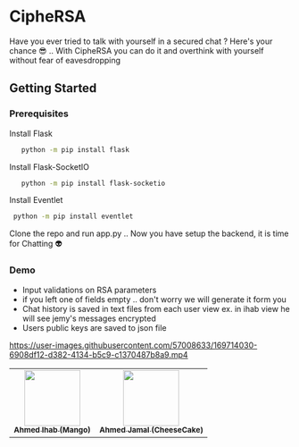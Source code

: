 # CipheRSA
Have you ever tried to talk with yourself in a secured chat ?
Here's your chance 😎 .. With CipheRSA you can do it and overthink with yourself without fear of eavesdropping

## Getting Started

### Prerequisites

Install Flask
```sh
   python -m pip install flask
   ```
Install Flask-SocketIO
```sh
   python -m pip install flask-socketio
   ```
Install Eventlet 
  ```sh
   python -m pip install eventlet
   ```
Clone the repo and run app.py  ..  Now you have setup the backend, it is time for Chatting 👽

### Demo 
- Input validations on RSA parameters
- if you left one of fields empty .. don't worry we will generate it form you
- Chat history is saved in text files from each user view ex. in ihab view he will see jemy's messages encrypted 
- Users public keys are saved to json file

https://user-images.githubusercontent.com/57008633/169714030-6908df12-d382-4134-b5c9-c1370487b8a9.mp4


<div align="center">
  
<table>
  <tr>
    <td align="center"><a href="https://github.com/ahmedihabb2"><img src="[https://avatars.githubusercontent.com/u/56982963?s=400&u=53aa0bf3394c2bbedcfc897dd2b97ef7d255faad&v=4)](https://avatars.githubusercontent.com/u/57008633?v=4)" width="100px;" alt=""/><br /><sub><b>Ahmed Ihab (Mango)</b></sub></a><br />
    </td>
     <td align="center"><a href="https://github.com/AhmadJamal01"><img src="https://avatars.githubusercontent.com/56982963/169656661-7f7b42a9-45da-490c-8434-07336950dca4.jpg" width="100px;" alt=""/><br /><sub><b>Ahmed Jamal (CheeseCake)</b></sub></a><br />
    </td>
  </tr>
  </table>
  
</div>


